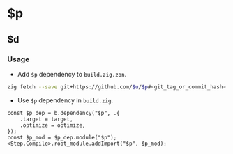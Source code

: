 # $p

## $d

### Usage

- Add `$p` dependency to `build.zig.zon`.

```sh
zig fetch --save git+https://github.com/$u/$p#<git_tag_or_commit_hash>
```

- Use `$p` dependency in `build.zig`.

```zig
const $p_dep = b.dependency("$p", .{
    .target = target,
    .optimize = optimize,
});
const $p_mod = $p_dep.module("$p");
<Step.Compile>.root_module.addImport("$p", $p_mod);
```
